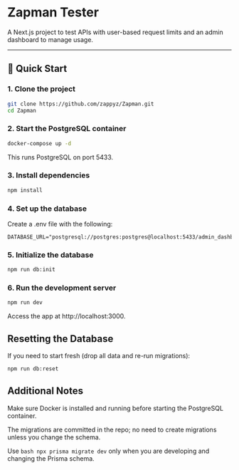 # Zapman Tester

A Next.js project to test APIs with user-based request limits and an admin dashboard to manage usage.

---

## 🚀 Quick Start

### 1. Clone the project

```bash
git clone https://github.com/zappyz/Zapman.git
cd Zapman

```

### 2. Start the PostgreSQL container

```bash
docker-compose up -d
```
This runs PostgreSQL on port 5433.

### 3. Install dependencies
```bash
npm install
```

### 4. Set up the database
Create a .env file with the following:

```env
DATABASE_URL="postgresql://postgres:postgres@localhost:5433/admin_dashboard"
```
### 5. Initialize the database
```bash
npm run db:init
```

### 6. Run the development server
```bash
npm run dev
```
Access the app at http://localhost:3000.

## Resetting the Database
If you need to start fresh (drop all data and re-run migrations):
```bash
npm run db:reset
```

## Additional Notes
Make sure Docker is installed and running before starting the PostgreSQL container.

The migrations are committed in the repo; no need to create migrations unless you change the schema.

Use ```bash npx prisma migrate dev``` only when you are developing and changing the Prisma schema.
